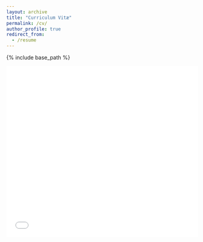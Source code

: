 ```yaml
---
layout: archive
title: "Curriculum Vitæ"
permalink: /cv/
author_profile: true
redirect_from:
  - /resume
---
```


{% include base_path %}

<embed src="/files/LABUSSIERE_CV.pdf" width="100%"  height="450px"/>
